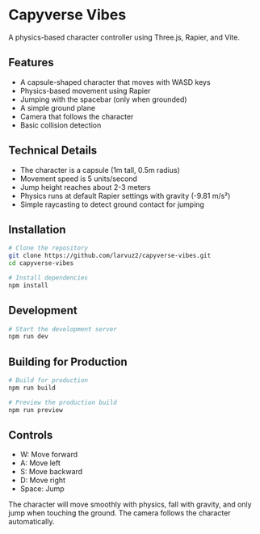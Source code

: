 # Capyverse Vibes

A physics-based character controller using Three.js, Rapier, and Vite.

## Features

- A capsule-shaped character that moves with WASD keys
- Physics-based movement using Rapier
- Jumping with the spacebar (only when grounded)
- A simple ground plane
- Camera that follows the character
- Basic collision detection

## Technical Details

- The character is a capsule (1m tall, 0.5m radius)
- Movement speed is 5 units/second
- Jump height reaches about 2-3 meters
- Physics runs at default Rapier settings with gravity (-9.81 m/s²)
- Simple raycasting to detect ground contact for jumping

## Installation

```bash
# Clone the repository
git clone https://github.com/larvuz2/capyverse-vibes.git
cd capyverse-vibes

# Install dependencies
npm install
```

## Development

```bash
# Start the development server
npm run dev
```

## Building for Production

```bash
# Build for production
npm run build

# Preview the production build
npm run preview
```

## Controls

- W: Move forward
- A: Move left
- S: Move backward
- D: Move right
- Space: Jump

The character will move smoothly with physics, fall with gravity, and only jump when touching the ground. The camera follows the character automatically.